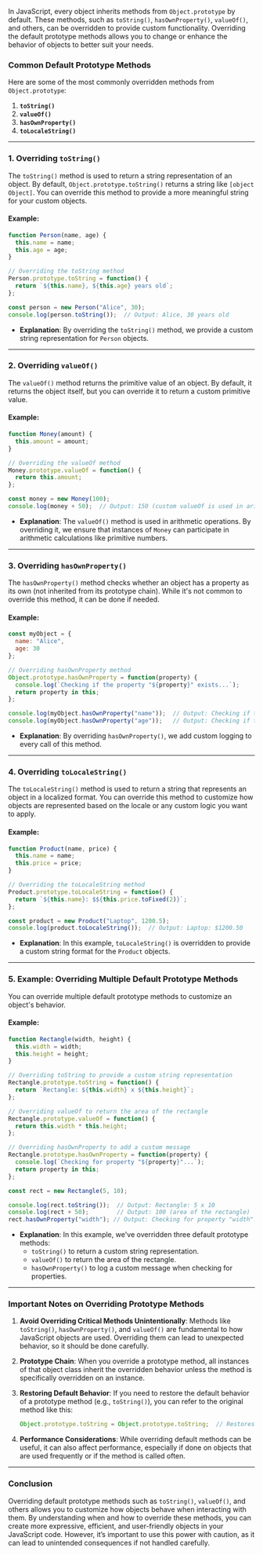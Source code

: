 In JavaScript, every object inherits methods from `Object.prototype` by default. These methods, such as `toString()`, `hasOwnProperty()`, `valueOf()`, and others, can be overridden to provide custom functionality. Overriding the default prototype methods allows you to change or enhance the behavior of objects to better suit your needs.

### **Common Default Prototype Methods**

Here are some of the most commonly overridden methods from `Object.prototype`:

1. **`toString()`**
2. **`valueOf()`**
3. **`hasOwnProperty()`**
4. **`toLocaleString()`**

---

### **1. Overriding `toString()`**

The `toString()` method is used to return a string representation of an object. By default, `Object.prototype.toString()` returns a string like `[object Object]`. You can override this method to provide a more meaningful string for your custom objects.

#### **Example**:

```javascript
function Person(name, age) {
  this.name = name;
  this.age = age;
}

// Overriding the toString method
Person.prototype.toString = function() {
  return `${this.name}, ${this.age} years old`;
};

const person = new Person("Alice", 30);
console.log(person.toString());  // Output: Alice, 30 years old
```

- **Explanation**: By overriding the `toString()` method, we provide a custom string representation for `Person` objects.

---

### **2. Overriding `valueOf()`**

The `valueOf()` method returns the primitive value of an object. By default, it returns the object itself, but you can override it to return a custom primitive value.

#### **Example**:

```javascript
function Money(amount) {
  this.amount = amount;
}

// Overriding the valueOf method
Money.prototype.valueOf = function() {
  return this.amount;
};

const money = new Money(100);
console.log(money + 50);  // Output: 150 (custom valueOf is used in arithmetic operations)
```

- **Explanation**: The `valueOf()` method is used in arithmetic operations. By overriding it, we ensure that instances of `Money` can participate in arithmetic calculations like primitive numbers.

---

### **3. Overriding `hasOwnProperty()`**

The `hasOwnProperty()` method checks whether an object has a property as its own (not inherited from its prototype chain). While it's not common to override this method, it can be done if needed.

#### **Example**:

```javascript
const myObject = {
  name: "Alice",
  age: 30
};

// Overriding hasOwnProperty method
Object.prototype.hasOwnProperty = function(property) {
  console.log(`Checking if the property "${property}" exists...`);
  return property in this;
};

console.log(myObject.hasOwnProperty("name"));  // Output: Checking if the property "name" exists... true
console.log(myObject.hasOwnProperty("age"));   // Output: Checking if the property "age" exists... true
```

- **Explanation**: By overriding `hasOwnProperty()`, we add custom logging to every call of this method.

---

### **4. Overriding `toLocaleString()`**

The `toLocaleString()` method is used to return a string that represents an object in a localized format. You can override this method to customize how objects are represented based on the locale or any custom logic you want to apply.

#### **Example**:

```javascript
function Product(name, price) {
  this.name = name;
  this.price = price;
}

// Overriding the toLocaleString method
Product.prototype.toLocaleString = function() {
  return `${this.name}: $${this.price.toFixed(2)}`;
};

const product = new Product("Laptop", 1200.5);
console.log(product.toLocaleString());  // Output: Laptop: $1200.50
```

- **Explanation**: In this example, `toLocaleString()` is overridden to provide a custom string format for the `Product` objects.

---

### **5. Example: Overriding Multiple Default Prototype Methods**

You can override multiple default prototype methods to customize an object's behavior.

#### **Example**:

```javascript
function Rectangle(width, height) {
  this.width = width;
  this.height = height;
}

// Overriding toString to provide a custom string representation
Rectangle.prototype.toString = function() {
  return `Rectangle: ${this.width} x ${this.height}`;
};

// Overriding valueOf to return the area of the rectangle
Rectangle.prototype.valueOf = function() {
  return this.width * this.height;
};

// Overriding hasOwnProperty to add a custom message
Rectangle.prototype.hasOwnProperty = function(property) {
  console.log(`Checking for property "${property}"...`);
  return property in this;
};

const rect = new Rectangle(5, 10);

console.log(rect.toString());  // Output: Rectangle: 5 x 10
console.log(rect + 50);        // Output: 100 (area of the rectangle)
rect.hasOwnProperty("width"); // Output: Checking for property "width"... true
```

- **Explanation**: In this example, we've overridden three default prototype methods:
  - `toString()` to return a custom string representation.
  - `valueOf()` to return the area of the rectangle.
  - `hasOwnProperty()` to log a custom message when checking for properties.

---

### **Important Notes on Overriding Prototype Methods**

1. **Avoid Overriding Critical Methods Unintentionally**: Methods like `toString()`, `hasOwnProperty()`, and `valueOf()` are fundamental to how JavaScript objects are used. Overriding them can lead to unexpected behavior, so it should be done carefully.
   
2. **Prototype Chain**: When you override a prototype method, all instances of that object class inherit the overridden behavior unless the method is specifically overridden on an instance.

3. **Restoring Default Behavior**: If you need to restore the default behavior of a prototype method (e.g., `toString()`), you can refer to the original method like this:
   
   ```javascript
   Object.prototype.toString = Object.prototype.toString;  // Restores the default toString
   ```

4. **Performance Considerations**: While overriding default methods can be useful, it can also affect performance, especially if done on objects that are used frequently or if the method is called often.

---

### **Conclusion**

Overriding default prototype methods such as `toString()`, `valueOf()`, and others allows you to customize how objects behave when interacting with them. By understanding when and how to override these methods, you can create more expressive, efficient, and user-friendly objects in your JavaScript code. However, it’s important to use this power with caution, as it can lead to unintended consequences if not handled carefully.
